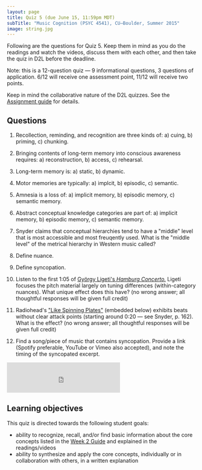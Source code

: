 ```yaml
---
layout: page
title: Quiz 5 (due June 15, 11:59pm MDT)
subTitle: "Music Cognition (PSYC 4541), CU–Boulder, Summer 2015"
image: string.jpg
---
```


Following are the questions for Quiz 5. Keep them in mind as you do the readings and watch the videos, discuss them with each other, and then take the quiz in D2L before the deadline.

Note: this is a 12-question quiz — 9 informational questions, 3 questions of application. 6/12 will receive one assessment point, 11/12 will receive two points.

Keep in mind the collaborative nature of the D2L quizzes. See the [Assignment guide](/assessments/) for details.

## Questions

1. Recollection, reminding, and recognition are three kinds of: a) cuing, b) priming, c) chunking.

2. Bringing contents of long-term memory into conscious awareness requires: a) reconstruction, b) access, c) rehearsal.

3. Long-term memory is: a) static, b) dynamic.

4. Motor memories are typically: a) implcit, b) episodic, c) semantic.

5. Amnesia is a loss of: a) implicit memory, b) episodic memory, c) semantic memory.

6. Abstract conceptual knowledge categories are part of: a) implicit memory, b) episodic memory, c) semantic memory.

7. Snyder claims that conceptual hierarchies tend to have a "middle" level that is most accessible and most freuqently used. What is the "middle level" of the metrical hierarchy in Western music called?

8. Define nuance.

9. Define syncopation.

10. Listen to the first 1:05 of [György Ligeti's *Hamburg Concerto.*](https://www.youtube.com/watch?v=OXWjayXSzcE) Ligeti focuses the pitch material largely on tuning differences (within-category nuances). What unique effect does this have? (no wrong answer; all thoughtful responses will be given full credit)

11. Radiohead's ["Like Spinning Plates"](https://open.spotify.com/track/62l7RDz6gcCEHle4QsN5kk) (embedded below) exhibits beats without clear attack points (starting around 0:20 — see Snyder, p. 162). What is the effect? (no wrong answer; all thoughtful responses will be given full credit)

12. Find a song/piece of music that contains syncopation. Provide a link (Spotify preferable, YouTube or Vimeo also accepted), and note the timing of the syncopated excerpt.

<div class="center-video">
<iframe src="https://embed.spotify.com/?uri=spotify%3Atrack%3A62l7RDz6gcCEHle4QsN5kk" width="300" height="80" frameborder="0" allowtransparency="true"></iframe></div>

## Learning objectives

This quiz is directed towards the following student goals:

- ability to recognize, recall, and/or find basic information about the core concepts listed in the [Week 2 Guide](/week2/) and explained in the readings/videos  
- ability to synthesize and apply the core concepts, individually or in collaboration with others, in a written explanation  